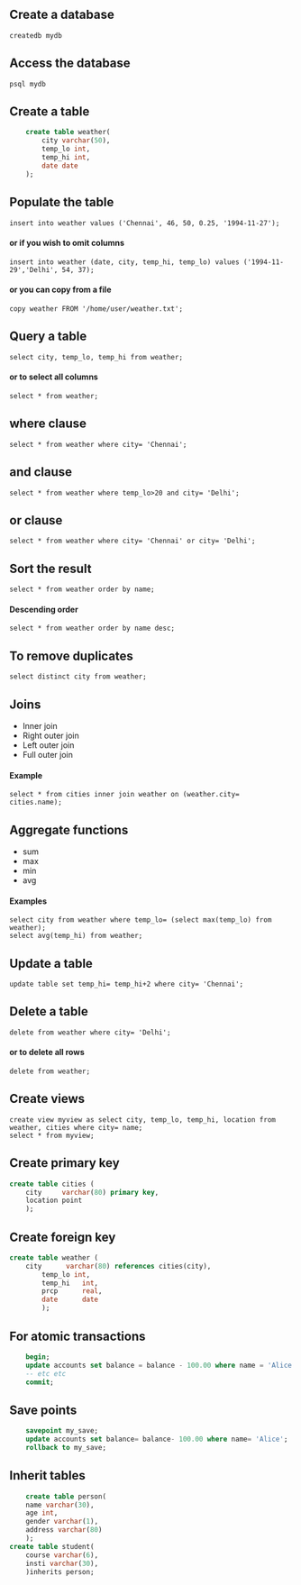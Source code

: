 ## Create a database
	createdb mydb

## Access the database
	psql mydb

## Create a table
``` sql
	create table weather(
		city varchar(50),
		temp_lo int,
		temp_hi int,
		date date
	);
```
## Populate the table
	insert into weather values ('Chennai', 46, 50, 0.25, '1994-11-27');
#### or if you wish to omit columns
	insert into weather (date, city, temp_hi, temp_lo) values ('1994-11-29','Delhi', 54, 37);

#### or you can copy from a file
	copy weather FROM '/home/user/weather.txt';

## Query a table
	select city, temp_lo, temp_hi from weather;
#### or to select all columns
	select * from weather;

## where clause
	select * from weather where city= 'Chennai';
## and clause
	select * from weather where temp_lo>20 and city= 'Delhi';
## or clause
	select * from weather where city= 'Chennai' or city= 'Delhi';
## Sort the result
	select * from weather order by name;
#### Descending order
	select * from weather order by name desc;
## To remove duplicates
	select distinct city from weather;
## Joins
* Inner join
* Right outer join
* Left outer join
* Full outer join

#### Example
	select * from cities inner join weather on (weather.city= cities.name);

## Aggregate functions
* sum
* max
* min
* avg

#### Examples
	select city from weather where temp_lo= (select max(temp_lo) from weather);
	select avg(temp_hi) from weather;

## Update a table
	update table set temp_hi= temp_hi+2 where city= 'Chennai';
## Delete a table
	delete from weather where city= 'Delhi';
#### or to delete all rows
	delete from weather;
## Create views
	create view myview as select city, temp_lo, temp_hi, location from weather, cities where city= name;
	select * from myview;

## Create primary key
``` sql
create table cities (
	city     varchar(80) primary key,
	location point
	);
```
## Create foreign key
```sql
create table weather (
	city      varchar(80) references cities(city),
		temp_lo int,
		temp_hi   int,
		prcp      real,
		date      date
		);
```
## For atomic transactions
```sql
	begin;
	update accounts set balance = balance - 100.00 where name = 'Alice';
	-- etc etc
	commit;
```
## Save points
```sql
	savepoint my_save;
	update accounts set balance= balance- 100.00 where name= 'Alice';
	rollback to my_save;
```
## Inherit tables
```sql
	create table person(
	name varchar(30),
	age int,
	gender varchar(1),
	address varchar(80)
	);
create table student(
	course varchar(6),
	insti varchar(30),
	)inherits person;
```
